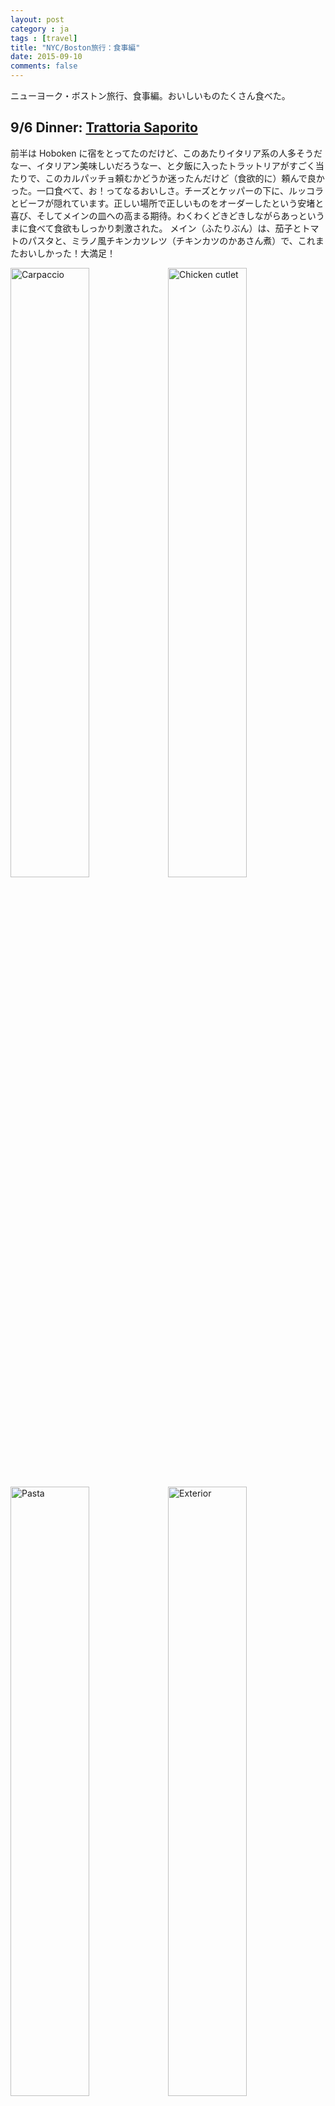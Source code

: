 ```yaml
---
layout: post
category : ja
tags : [travel]
title: "NYC/Boston旅行：食事編"
date: 2015-09-10
comments: false
---
```


ニューヨーク・ボストン旅行、食事編。おいしいものたくさん食べた。

## 9/6 Dinner: [Trattoria Saporito](http://www.trattoriasaporito.com/) 

前半は Hoboken に宿をとってたのだけど、このあたりイタリア系の人多そうだなー、イタリアン美味しいだろうなー、と夕飯に入ったトラットリアがすごく当たりで、このカルパッチョ頼むかどうか迷ったんだけど（食欲的に）頼んで良かった。一口食べて、お！ってなるおいしさ。チーズとケッパーの下に、ルッコラとビーフが隠れています。正しい場所で正しいものをオーダーしたという安堵と喜び、そしてメインの皿への高まる期待。わくわくどきどきしながらあっというまに食べて食欲もしっかり刺激された。
メイン（ふたりぶん）は、茄子とトマトのパスタと、ミラノ風チキンカツレツ（チキンカツのかあさん煮）で、これまたおいしかった！大満足！

<div><img src="https://lh4.googleusercontent.com/-8r13CkUhsTc/VfYhk0amKxI/AAAAAAAC-Gg/6MTau6EjO0M/w1624-h1082-no/DSC09157.JPG" alt="Carpaccio" width="50%"><img src="https://lh4.googleusercontent.com/-etf22dTvYGA/VfYhlakUTFI/AAAAAAAC-HA/XY-9gnT5EHo/w1624-h1082-no/DSC09158.JPG" alt="Chicken cutlet" width="50%"></div>

<div><img src="https://lh4.googleusercontent.com/-NuCdBrINwGk/VfYhllV9k1I/AAAAAAAC-Gs/JCnKU5TuhQI/w1624-h1082-no/DSC09159.JPG" alt="Pasta" width="50%"><img src="https://lh4.googleusercontent.com/-atInTjR6sik/VfYhmR-qRZI/AAAAAAAC-G8/2jsaoGKCDxc/w1624-h1082-no/DSC09162.JPG" alt="Exterior" width="50%"></div>

Trattoria Saporito: [328 Washington St, Hoboken, NJ 07030](https://www.google.com/maps/place/Trattoria+Soporito/@40.7410637,-74.0300801,17z/data=!3m1!4b1!4m2!3m1!1s0x89c259e01e631e77:0x67fd6c24ceae5e79)

## 9/6 & 7 Breakfast: [Chocopain](http://chocopainbakery.com/), [Bagel Smashery](http://www.bagelsmashery.com/)

朝食は、最初の日にパンケーキ屋に入ってちょっと食べ過ぎだったので、翌日からはパンとコーヒーを買ってハドソン川沿いの公園で食べることにした。公園の周りには遊歩道がずっと続いていて、川をはさんだ向こう岸にマンハッタンの高層ビル群が見える。
Chocopainはフランス風ベーカリーで、その名の通りChocopain（パン・オ・ショコラ）やフルーツの入ったかたいパンや焼き菓子やバゲットサンドなんかを売ってる。Bagel Smashery は、ベーグルサンドをホットサンドみたいにぎゅーっと挟んで焼いたものが売りの店。どちらもおいしかった。Hobokenにハズレ無し。

<div><img src="https://lh4.googleusercontent.com/-9PS3UH8gNr8/VfYhcwotiRI/AAAAAAAC-D4/1qlLxCyKyUU/w1624-h1082-no/DSC08972.JPG" alt="Chocopain" width="50%"><img src="https://lh4.googleusercontent.com/-2zopswepk7c/VfYhd93gOsI/AAAAAAAC-HI/6EBTNKq_wcE/w1624-h1082-no/DSC08974.JPG" alt="Chocopain" width="50%"></div>

Chocopain: [157 1st St, Hoboken, NJ 07030](https://www.google.com/maps/place/Choc+O+Pain/@40.7375838,-74.0321779,17z/data=!3m1!4b1!4m2!3m1!1s0x89c2575f3280d4e7:0xebdd96a97461b522)

<div><img src="https://lh4.googleusercontent.com/-a6jGM8lKdO0/VfYhamuhGCI/AAAAAAAC-DQ/VXYalDcaCDE/w1624-h1082-no/DSC09176.JPG" alt="Bagel Smash" width="50%"><img src="https://lh4.googleusercontent.com/-g16tBw_hZ_A/VfYhapxJmdI/AAAAAAAC-DM/Q0OZ6gWDtLA/w1624-h1082-no/DSC09174.JPG" alt="Exterior" width="50%"></div>

Bagel Smashery: [153 1st St, Hoboken, NJ 07030](https://www.google.com/maps/place/Bagel+Smashery/@40.7375355,-74.0320059,17z/data=!3m1!4b1!4m2!3m1!1s0x89c2575f33010c01:0x1d158c1d05d110fe)

## 9/7 Dinner: [Little Duck Thai Restaurant](http://www.littleduck.net/)

Boston 郊外の Quincy は、Hoboken みたいなかんじを想像していたけど全然違って、だいぶ寂れたかんじの街だった。なのでそんなに期待せずに行ってみたのだけど、お店に入ったら、おいしい雰囲気で溢れていた。 タイ料理屋さんなのにアジア系の人があんまりいない、見慣れない光景でおもしろい。青パパイヤのサラダ、揚げ春巻き、パッタイ、Little Duck Noodle Soup を注文。
最初に来た青パパイヤのサラダの味がすごくおいしくて、食欲がとても刺激された。ナンプラーとにんにくと干しエビ、などなど。作ってみたいな。麺類もうまかった。

<div><img src="https://lh4.googleusercontent.com/-zEoO5loKHzA/VfYhhhuykfI/AAAAAAAC-Fk/MntG86ltID8/w1624-h1082-no/DSC09244.JPG" alt="Appetizers" width="50%"><img src="https://lh4.googleusercontent.com/-F-2YHuDDWgY/VfYhiPbZIPI/AAAAAAAC-Fs/JgM5zmvkGGI/w1624-h1082-no/DSC09247.JPG" alt="Pad Thai" width="50%"></div>

<div><img src="https://lh4.googleusercontent.com/-oK9Bmv7F1K8/VfYhiYgIr5I/AAAAAAAC-Fw/KQanXBLlhK0/w1624-h1082-no/DSC09250.JPG" alt="Soup Noodle" width="50%"><img src="https://lh4.googleusercontent.com/-0knPiGN1xpo/VfYhjFAuAII/AAAAAAAC-HE/fWU4rA8QWlI/w1624-h1082-no/DSC09253.JPG" alt="Exterior" width="50%"></div>

Little Duck Thai Restaurant: [57 Granite St, Quincy, MA 02169](https://www.google.com/maps/place/Little+Duck+Thai+Restaurant/@42.2480751,-71.0045919,17z/data=!3m1!4b1!4m2!3m1!1s0x89e37cca9d52e237:0xfc4ac54cdbc058a3)


## 9/8 Lunch: [BON ME](http://www.bonmetruck.com/)

Boston South Station 近くでお昼ごはんにするつもりだったんだけど、暑すぎてうろうろ歩き回りたくない。ふと駅前の公園を見たらフードトラックが来ていて、しゃきっとした格好の丸の内OL風やサラリーマン風の人たちが列を作ってる。ベトナム風屋台飯かー。おいしそうな予感がしたので並ぶ。最初にベースを選んで、次にトッピングを選んで、完成、というしくみらしい。ベースは、サンドイッチ、米、麺、サラダ、の4種類から選び、トッピングは5種類。米＋レッドカリーチキン、サラダ＋味噌ポーク、という組み合わせで注文した。どちらも甘めのタレ（カレーのほうは甘めプラス辛かったけど）で柔らかく煮込まれていて、サラダは種類も豊富で野菜も新鮮で、予想を上回るおいしさだった！ニューヨークもボストンも、おいしいものだらけだ（いまのところ）！

<div><img src="https://lh4.googleusercontent.com/-TljLaZlu38Q/VfYhcZlWD2I/AAAAAAAC-Ds/M34oJ6GIF3w/w1624-h1082-no/DSC09267.JPG" alt="lunchbox" width="50%"><img src="https://lh4.googleusercontent.com/-nbh3aRBUvB4/VfYhbxwvh8I/AAAAAAAC-Dw/7PEQH2cwcQM/w1624-h1082-no/DSC09265.JPG" alt="Exterior" width="50%"></div>


BOM ME: [Dewey Square Plaza (Farmer's Market), Boston, MA 02210](https://www.google.com/maps/place/Dewey+Square+Farmers+Market/@42.3531538,-71.0551172,17z/data=!4m5!1m2!2m1!1sDewey+Square+Plaza+(Farmer's+Market)!3m1!1s0x0000000000000000:0x74c997081153cbc8)

## 9/8 Dinner: [南北和 Dumpling Cafe](http://www.dumplingcafe.com/)

一日中歩いたあと、日も暮れて晩御飯どうしよう、ってGoogleマップで検索して気になったのがここ、Chinatown の Dumbling Cafe。ここも店内においしい雰囲気が漂ってた。よしよし。
青梗菜にんにく炒め、たまごスープ、焼き餃子、小籠包。ぜんぶおいしい！青梗菜はまるごとを半分に切ったものを炒めてあったのだけど、緑色も鮮やかで火の通り加減が絶妙だった。そして味付けは濃すぎず控えめだけどにんにくと食べるとちょうどいい。焼き餃子は、蒸し→焼きみたいで、皮がぷるぷるでおいしかった。
他にもいろいろ食べたいものあったけどおなかいっぱい。また来たい。次に食べてみたいものは、蚵仔煎、炒飯、麻婆豆腐、など。

<div><img src="https://lh4.googleusercontent.com/-rnuAt4PF5VI/VfYhekaLSSI/AAAAAAAC-Eo/1SLJ1Nnf5YY/w1624-h1082-no/DSC09432.JPG" alt="Bok Choy Garlic" width="50%"><img src="https://lh4.googleusercontent.com/-YeE4GyysiLA/VfYheWByfWI/AAAAAAAC-EU/fEO9oHfnvdw/w1624-h1082-no/DSC09429.JPG" alt="Egg soup" width="50%"></div>

<div><img src="https://lh4.googleusercontent.com/-KTA32aJka9o/VfYhe7VGyMI/AAAAAAAC-Ek/pRUXO2mLW0I/w1624-h1082-no/DSC09434.JPG" alt="Dumpling" width="50%"><img src="https://lh4.googleusercontent.com/-vlWaHyN5Mj4/VfYhfJrDU3I/AAAAAAAC-HQ/18QmgEiOfXw/w1624-h1082-no/DSC09438.JPG" alt="Xiaolongbao" width="50%"></div>

<div><img src="https://lh4.googleusercontent.com/-rsRB-8jaT6A/VfYhfhwE7RI/AAAAAAAC-Ew/cqrSOWgDVm8/w1624-h1082-no/DSC09440.JPG" alt="Dumpling2" width="50%"><img src="https://lh4.googleusercontent.com/-cqeGMbhG2R4/VfYhd0RAJfI/AAAAAAAC-EM/bKS7nAVr358/w1624-h1082-no/DSC09427.JPG" alt="Menu" width="50%"></div>

南北和 Dumpling Cafe: [695 Washington St, Boston, MA 02111](https://www.google.com/maps/place/Dumpling+Cafe/@42.3512494,-71.0631047,17z/data=!3m1!4b1!4m2!3m1!1s0x89e37a77991c1003:0x89dabbaddfb59354)

## 9/9 Breakfast: [Kristin’s](http://www.kristinsbraintree.com/)

ダイナーの朝ごはんは大好物なんだけど、量が多すぎていつも食べ過ぎてしまっていたんだけど、ここはちょうどいい量のメニューがあった。イングリッシュマフィンにブロッコリ炒り玉子、自家製フライ。コーヒーの薄さ＆熱さも完璧。

<div><img src="https://lh4.googleusercontent.com/-xWoU6cI54ug/VfYhjn9HvaI/AAAAAAAC-GE/XeYISNKjNoU/w1624-h1082-no/DSC09454.JPG" alt="English Muffin" width="50%"><img src="https://lh4.googleusercontent.com/-82sc5yWRnOI/VfYhkDkbA8I/AAAAAAAC-GY/QArhIcSb6iA/w1624-h1082-no/DSC09455.JPG" alt="Exterior" width="50%"></div>

Kristin’s Restaurant: [349 Washington St, Braintree, MA 02184](https://www.google.com/maps/place/Kristin's+Restaurant/@42.2205705,-71.0041126,17z/data=!3m1!4b1!4m2!3m1!1s0x89e37d2d14a6dca1:0x8ef810009eb52fec)

## 9/10 Brunch: [Flour Cafe + Bakery](http://www.flourbakery.com/)

MIT そばのおしゃれパン屋＋カフェ。粉好きとしてははずせない店名。学生たちでものすごく賑わってる！
Breakfast egg sandwich という、ハンバーガーのバンズ風のパンにベーコン、チーズ、ルッコラ、たまごが挟まったサンドイッチにした。たまごは、白身と黄身を混ぜて四角い容器に入れてスチームしたみたいな不思議な様子だった。そして帰りの道中のおやつ用に自家製抹茶オレオも。こんなパン屋カフェが家の近くにあったらいいのになー。

<div><img src="https://lh4.googleusercontent.com/-dzaSrscoQOI/VfYhg0_MohI/AAAAAAAC-FU/-O98q9Y4MtU/w1624-h1082-no/DSC09642.JPG" alt="Breakfast sandwich" width="50%"><img src="https://lh4.googleusercontent.com/-APtPFlUlXk8/VfYhgbALPFI/AAAAAAAC-FA/S-BIgE5Ae5s/w1624-h1082-no/DSC09637.JPG" alt="Interior" width="50%"></div>

Flour Cafe + Bakery: [190 Massachusetts Ave, Cambridge, MA 02139](https://www.google.com/maps/place/Flour+Bakery/@42.3608918,-71.0966801,17z/data=!3m1!4b1!4m2!3m1!1s0x89e370aad948e3b9:0xf9401c0c72272053)